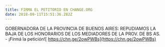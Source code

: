 ```yaml
---
title: FIRMA EL PETITORIO EN CHANGE.ORG
date: 2018-09-11T15:51:36.282Z
---
```

GOBERNADORA DE LA PROVINCIA DE BUENOS AIRES: REPUDIAMOS LA BAJA DE LOS HONORARIOS DE LOS MEDIADORES DE LA PROV. DE BS AS. - ¡Firmá la petición![ https://chn.ge/2owPWBs](https://chn.ge/2owPWBs)
